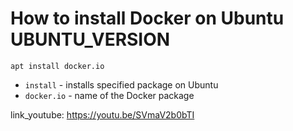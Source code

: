# How to install Docker on Ubuntu UBUNTU_VERSION

```docker
apt install docker.io
```

- `install` - installs specified package on Ubuntu
- `docker.io` - name of the Docker package


link_youtube: https://youtu.be/SVmaV2b0bTI
